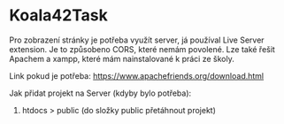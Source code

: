 # Koala42Task

Pro zobrazení stránky je potřeba využít server, já používal Live Server extension. Je to způsobeno CORS, které nemám povolené. Lze také řešit Apachem a xampp, které mám nainstalované k práci ze školy. 

Link pokud je potřeba: https://www.apachefriends.org/download.html

Jak přidat projekt na Server (kdyby bylo potřeba):
1. htdocs > public (do složky public přetáhnout projekt)
